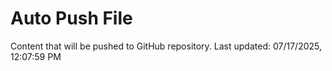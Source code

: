 # Auto Push File

Content that will be pushed to GitHub repository.
Last updated: 07/17/2025, 12:07:59 PM